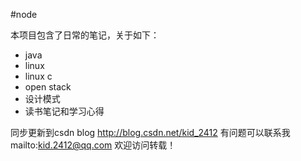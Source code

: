 #node

本项目包含了日常的笔记，关于如下：
 - java
 - linux
 - linux c
 - open stack
 - 设计模式
 - 读书笔记和学习心得
 
同步更新到csdn blog http://blog.csdn.net/kid_2412
有问题可以联系我 mailto:kid.2412@qq.com
欢迎访问转载！
